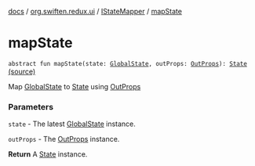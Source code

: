 [docs](../../index.md) / [org.swiften.redux.ui](../index.md) / [IStateMapper](index.md) / [mapState](./map-state.md)

# mapState

`abstract fun mapState(state: `[`GlobalState`](index.md#GlobalState)`, outProps: `[`OutProps`](index.md#OutProps)`): `[`State`](index.md#State) [(source)](https://github.com/protoman92/KotlinRedux/tree/master/common/common-ui/src/main/kotlin/org/swiften/redux/ui/Injector.kt#L75)

Map [GlobalState](index.md#GlobalState) to [State](index.md#State) using [OutProps](index.md#OutProps)

### Parameters

`state` - The latest [GlobalState](index.md#GlobalState) instance.

`outProps` - The [OutProps](index.md#OutProps) instance.

**Return**
A [State](index.md#State) instance.

